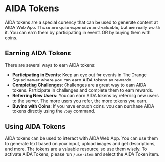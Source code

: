 # AIDA Tokens

AIDA tokens are a special currency that can be used to generate content at AIDA Web App. Those are quite expensive and valuable, but are really worth it. You can earn them by participating in events OR by buying them with coins.

## Earning AIDA Tokens

There are several ways to earn AIDA tokens:

- **Participating in Events**: Keep an eye out for events in The Orange Squad server where you can earn AIDA tokens as rewards.
- **Completing Challenges**: Challenges are a great way to earn AIDA tokens. Participate in challenges and complete them to earn rewards.
- **Referring New Users**: You can earn AIDA tokens by referring new users to the server. The more users you refer, the more tokens you earn.
- **Buying with Coins**: If you have enough coins, you can purchase AIDA tokens directly using the `/buy` command.

## Using AIDA Tokens

AIDA tokens can be used to interact with AIDA Web App. You can use them to generate text based on your input, upload images and get descriptions, and more. The tokens are a valuable resource, so use them wisely. To activate AIDA Tokens, please run `/use-item` and select the AIDA Token item.